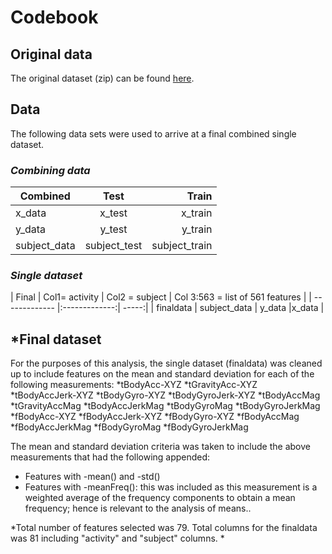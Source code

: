 # Codebook

## Original data
The original dataset (zip) can be found [here](https://d396qusza40orc.cloudfront.net/getdata%2Fprojectfiles%2FUCI%20HAR%20Dataset.zip).

## Data
The following data sets were used to arrive at a final combined single dataset.
### *Combining data*
| Combined  | Test          | Train  |
| ------------- |:-------------:| -----:|
| x_data      | x_test | x_train |
| y_data     | y_test      |   y_train |
| subject_data | subject_test    |    subject_train |

### *Single dataset*
| Final  | Col1= activity | Col2 = subject | Col 3:563 = list of 561 features |
| ------------- |:-------------:| -----:|
| finaldata      | subject_data | y_data |x_data  |

## *Final dataset
For the purposes of this analysis, the single dataset (finaldata) was cleaned up to include features on the mean and standard deviation for each of the following measurements:
*tBodyAcc-XYZ
*tGravityAcc-XYZ
*tBodyAccJerk-XYZ
*tBodyGyro-XYZ
*tBodyGyroJerk-XYZ
*tBodyAccMag
*tGravityAccMag
*tBodyAccJerkMag
*tBodyGyroMag
*tBodyGyroJerkMag
*fBodyAcc-XYZ
*fBodyAccJerk-XYZ
*fBodyGyro-XYZ
*fBodyAccMag
*fBodyAccJerkMag
*fBodyGyroMag
*fBodyGyroJerkMag

The mean and standard deviation criteria was taken to include the above measurements that had the following appended:
* Features with -mean() and -std()
* Features with -meanFreq(): this was included as this measurement is a weighted average of the frequency components to obtain a mean frequency; hence is relevant to the analysis of means..

*Total number of features selected was 79. Total columns for the finaldata was 81 including "activity" and "subject" columns. *


